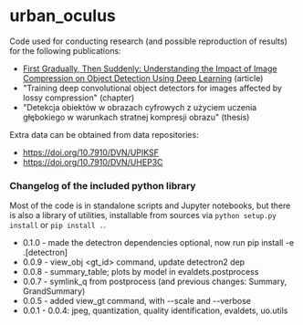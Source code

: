 # urban\_oculus

Code used for conducting research (and possible reproduction of results) for the following publications:

* [First Gradually, Then Suddenly: Understanding the Impact of Image Compression on Object Detection Using Deep Learning](https://www.mdpi.com/1424-8220/22/3/1104/htm) (article)
* "Training deep convolutional object detectors for images affected by lossy compression" (chapter)
* "Detekcja obiektów w obrazach cyfrowych z użyciem uczenia głębokiego w warunkach stratnej kompresji obrazu" (thesis)

Extra data can be obtained from data repositories:

* <https://doi.org/10.7910/DVN/UPIKSF>
* <https://doi.org/10.7910/DVN/UHEP3C>

### Changelog of the included python library

Most of the code is in standalone scripts and Jupyter notebooks, but there is also a library of utilities, installable from sources via `python setup.py install` or `pip install .`.

* 0.1.0 - made the detectron dependencies optional, now run pip install -e .\[detectron\]
* 0.0.9 - view_obj <gt_id> command, update detectron2 dep
* 0.0.8 - summary_table; plots by model in evaldets.postprocess
* 0.0.7 - symlink_q from postprocess (and previous changes: Summary, GrandSummary)
* 0.0.5 - added view_gt command, with --scale and --verbose
* 0.0.1 - 0.0.4: jpeg, quantization, quality identification, evaldets, uo.utils
